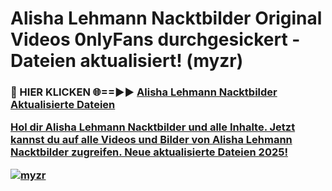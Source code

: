 # Alisha Lehmann Nacktbilder Original Videos 0nlyFans durchgesickert - Dateien aktualisiert! (myzr)

<h3>🔴 HIER KLICKEN 🌐==►► <a href="https://tinyurl.com/h6vf6nb8" rel="nofollow">Alisha Lehmann Nacktbilder Aktualisierte Dateien

Hol dir Alisha Lehmann Nacktbilder und alle Inhalte. Jetzt kannst du auf alle Videos und Bilder von Alisha Lehmann Nacktbilder zugreifen. Neue aktualisierte Dateien 2025!

[![myzr](https://i.imgur.com/sD4kR3V.gif)](https://tinyurl.com/h6vf6nb8)
